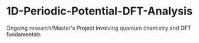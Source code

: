 # 1D-Periodic-Potential-DFT-Analysis
Ongoing research/Master's Project involving quantum chemistry and DFT fundamentals
